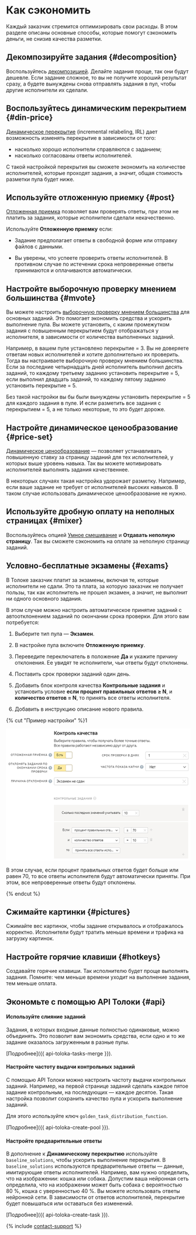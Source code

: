 # Как сэкономить

Каждый заказчик стремится оптимизировать свои расходы. В этом разделе описаны основные способы, которые помогут сэкономить деньги, не снизив качества разметки.

## Декомпозируйте задания {#decomposition}

Воспользуйтесь [декомпозицией](solution-architecture.md). Делайте задания проще, так они будут дешевле. Если задание сложное, то вы не получите хороший результат сразу, а будете вынуждены снова отправлять задания в пул, чтобы другие исполнители их сделали.

## Воспользуйтесь динамическим перекрытием {#din-price}

[Динамическое перекрытие](dynamic-overlap.md) (incremental relabeling, IRL) дает возможность изменять перекрытие в зависимости от того:

- насколько хорошо исполнители справляются с заданием;
- насколько согласованы ответы исполнителей.

С такой настройкой перекрытия вы сможете экономить на количестве исполнителей, которые проходят задания, а значит, общая стоимость разметки пула будет ниже.

## Используйте отложенную приемку {#post}

[Отложенная приемка](offline-accept.md) позволяет вам проверять ответы, при этом не платить за задания, которые исполнители сделали некачественно.

Используйте **Отложенную приемку** если:

- Задание предполагает ответы в свободной форме или отправку файлов с данными.

- Вы уверены, что успеете проверить ответы исполнителей. В противном случае по истечении срока непроверенные ответы принимаются и оплачиваются автоматически.

## Настройте выборочную проверку мнением большинства {#mvote}

Вы можете настроить [выборочную проверку мнением большинства](selective-mvote.md) для основных заданий. Это помогает экономить средства и ускорить выполнение пула. Вы можете установить, с каким промежутком задания с повышенным перекрытием будут отображаться у исполнителя, в зависимости от количества выполненных заданий.

Например, в вашем пуле установлено перекрытие = 3. Вы не доверяете ответам новых исполнителей и хотите дополнительно их проверить. Тогда вы настраиваете выборочную проверку мнением большинства. Если за последние четырнадцать дней исполнитель выполнил десять заданий, то каждому третьему заданию установить перекрытие = 5, если выполнил двадцать заданий, то каждому пятому заданию установить перекрытие = 5.

Без такой настройки вы бы были вынуждены установить перекрытие = 5 для каждого задания в пуле. И если разметить все задания с перекрытием = 5, а не только некоторые, то это будет дороже.

## Настройте динамическое ценообразование {#price-set}

[Динамическое ценообразование](dynamic-pricing.md) — позволяет устанавливать повышенную ставку за страницу заданий для тех исполнителей, у которых выше уровень навыка. Так вы можете мотивировать исполнителей выполнять задания качественнее.

В некоторых случаях такая настройка удорожает разметку. Например, если ваше задание не требует от исполнителей высоких навыков. В таком случае использовать динамическое ценообразование не нужно.

## Используйте дробную оплату на неполных страницах {#mixer}

Воспользуйтесь опцией [Умное смешивание](distribute-tasks-by-pages.md#smart-mixing) и **Отдавать неполную страницу**. Так вы сможете сэкономить на оплате за неполную страницу заданий.

## Условно-бесплатные экзамены {#exams}

В Толоке заказчик платит за экзамены, включая те, которые исполнители не сдали. Это та плата, за которую заказчик не получает пользы, так как исполнитель не прошел экзамен, а значит, не выполнит ни одного основного задания.

В этом случае можно настроить автоматическое принятие заданий с автоотклонением заданий по окончании срока проверки. Для этого вам потребуется:

1. Выберите тип пула — **Экзамен**.

1. В настройке пула включите **Отложенную приемку**.

1. Переведите переключатель в положение **Да** и укажите причину отклонения. Ее увидят те исполнители, чьи ответы будут отклонены.

1. Поставить срок проверки заданий один день.

1. Добавить блок контроля качества **Контрольные задания** и установить условие **если процент правильных ответов ≥ N**, и **количество ответов = N**, то принять все ответы исполнителя.

1. Добавить в инструкцию описание нового правила.

{% cut "Пример настройки" %}1

![](../_images/tips-recommendations/free-exam.png)

В этом случае, если процент правильных ответов будет больше или равен 70, то все ответы исполнителя будут автоматически приняты. При этом, все непроверенные ответы будут отклонены.

{% endcut %}

## Сжимайте картинки {#pictures}

Сжимайте вес картинок, чтобы задание открывалось и отображалось корректно. Исполнители будут тратить меньше времени и трафика на загрузку картинок.

## Настройте горячие клавиши {#hotkeys}

Создавайте горячие клавиши. Так исполнителю будет проще выполнять задания. Помните: чем меньше времени уходит на выполнение задания, тем меньше оплата.

## Экономьте с помощью API Толоки {#api}

#### Используйте слияние заданий

Задания, в которых входные данные полностью одинаковые, можно объединять. Это позволит вам экономить средства, если одно и то же задание оказалось загруженным в разные пулы.

[Подробнее]({{ api-toloka-tasks-merge }}).

#### Настройте частоту выдачи контрольных заданий

С помощью API Толоки можно настроить частоту выдачи контрольных заданий. Например, на первой странице заданий сделать каждое пятое задание контрольным, на последующих — каждое десятое. Такая настройка позволит сохранить качество пула и ускорить выполнение заданий.

Для этого используйте ключ `golden_task_distribution_function`.

[Подробнее]({{ api-toloka-create-pool }}).

#### Настройте предварительные ответы

В дополнение к **Динамическому перекрытию** используйте `baseline_solutions`, чтобы ускорить выполнение перекрытия. В `baseline_solutions` используются предварительные ответы — данные, имитирующие ответы исполнителей. Например, вам нужно определить, что на изображении: кошка или собака. Допустим ваша нейронная сеть определила, что на изображении может быть собака с вероятностью 80 %, кошка с уверенностью 40 %. Вы можете использовать ответы нейронной сети. В зависимости от ответов исполнителей, перекрытие будет повышаться или оставаться без изменений.

[Подробнее]({{ api-toloka-create-task }}).

{% include [contact-support](../_includes/contact-support-help.md) %}